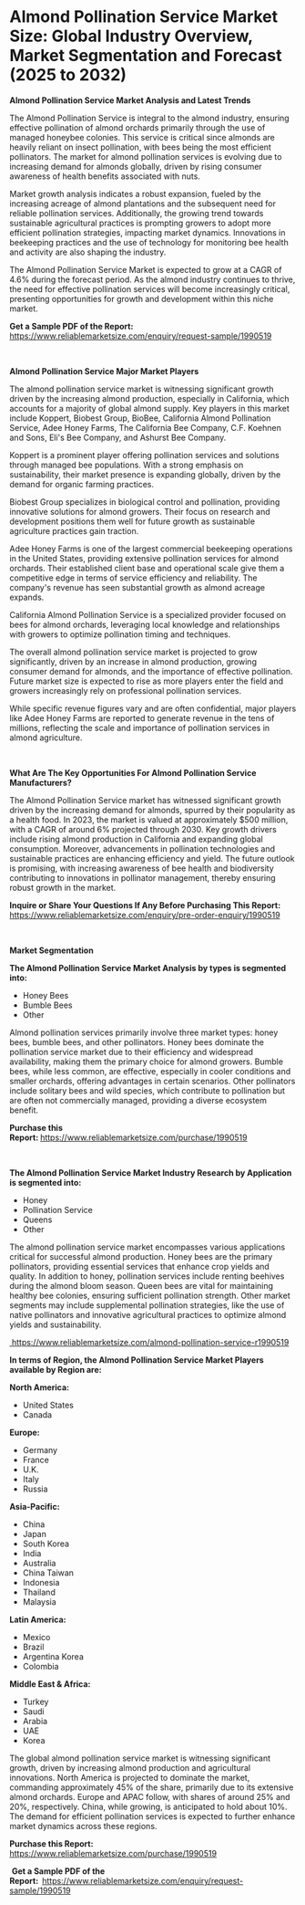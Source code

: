 <p><h1>Almond Pollination Service Market Size: Global Industry Overview, Market Segmentation and Forecast (2025 to 2032)</h1></p><p><strong>Almond Pollination Service Market Analysis and Latest Trends</strong></p>
<p><p>The Almond Pollination Service is integral to the almond industry, ensuring effective pollination of almond orchards primarily through the use of managed honeybee colonies. This service is critical since almonds are heavily reliant on insect pollination, with bees being the most efficient pollinators. The market for almond pollination services is evolving due to increasing demand for almonds globally, driven by rising consumer awareness of health benefits associated with nuts.</p><p>Market growth analysis indicates a robust expansion, fueled by the increasing acreage of almond plantations and the subsequent need for reliable pollination services. Additionally, the growing trend towards sustainable agricultural practices is prompting growers to adopt more efficient pollination strategies, impacting market dynamics. Innovations in beekeeping practices and the use of technology for monitoring bee health and activity are also shaping the industry. </p><p>The Almond Pollination Service Market is expected to grow at a CAGR of 4.6% during the forecast period. As the almond industry continues to thrive, the need for effective pollination services will become increasingly critical, presenting opportunities for growth and development within this niche market.</p></p>
<p><strong>Get a Sample PDF of the Report:&nbsp;</strong> <a href="https://www.reliablemarketsize.com/enquiry/request-sample/1990519?utm_campaign=3322&utm_medium=2&utm_source=Github&utm_content=ia&utm_term=15042025&utm_id=almond-pollination-service">https://www.reliablemarketsize.com/enquiry/request-sample/1990519</a></p>
<p>&nbsp;</p>
<p><strong>Almond Pollination Service Major Market Players</strong></p>
<p><p>The almond pollination service market is witnessing significant growth driven by the increasing almond production, especially in California, which accounts for a majority of global almond supply. Key players in this market include Koppert, Biobest Group, BioBee, California Almond Pollination Service, Adee Honey Farms, The California Bee Company, C.F. Koehnen and Sons, Eli's Bee Company, and Ashurst Bee Company.</p><p>Koppert is a prominent player offering pollination services and solutions through managed bee populations. With a strong emphasis on sustainability, their market presence is expanding globally, driven by the demand for organic farming practices.</p><p>Biobest Group specializes in biological control and pollination, providing innovative solutions for almond growers. Their focus on research and development positions them well for future growth as sustainable agriculture practices gain traction.</p><p>Adee Honey Farms is one of the largest commercial beekeeping operations in the United States, providing extensive pollination services for almond orchards. Their established client base and operational scale give them a competitive edge in terms of service efficiency and reliability. The company's revenue has seen substantial growth as almond acreage expands.</p><p>California Almond Pollination Service is a specialized provider focused on bees for almond orchards, leveraging local knowledge and relationships with growers to optimize pollination timing and techniques.</p><p>The overall almond pollination service market is projected to grow significantly, driven by an increase in almond production, growing consumer demand for almonds, and the importance of effective pollination. Future market size is expected to rise as more players enter the field and growers increasingly rely on professional pollination services.</p><p>While specific revenue figures vary and are often confidential, major players like Adee Honey Farms are reported to generate revenue in the tens of millions, reflecting the scale and importance of pollination services in almond agriculture.</p></p>
<p>&nbsp;</p>
<p><strong>What Are The Key Opportunities For Almond Pollination Service Manufacturers?</strong></p>
<p><p>The Almond Pollination Service market has witnessed significant growth driven by the increasing demand for almonds, spurred by their popularity as a health food. In 2023, the market is valued at approximately $500 million, with a CAGR of around 6% projected through 2030. Key growth drivers include rising almond production in California and expanding global consumption. Moreover, advancements in pollination technologies and sustainable practices are enhancing efficiency and yield. The future outlook is promising, with increasing awareness of bee health and biodiversity contributing to innovations in pollinator management, thereby ensuring robust growth in the market.</p></p>
<p><strong>Inquire or Share Your Questions If Any Before Purchasing This Report:</strong> <a href="https://www.reliablemarketsize.com/enquiry/pre-order-enquiry/1990519?utm_campaign=3322&utm_medium=2&utm_source=Github&utm_content=ia&utm_term=15042025&utm_id=almond-pollination-service">https://www.reliablemarketsize.com/enquiry/pre-order-enquiry/1990519</a></p>
<p>&nbsp;</p>
<p><strong>Market Segmentation</strong></p>
<p><strong>The Almond Pollination Service Market Analysis by types is segmented into:</strong></p>
<p><ul><li>Honey Bees</li><li>Bumble Bees</li><li>Other</li></ul></p>
<p><p>Almond pollination services primarily involve three market types: honey bees, bumble bees, and other pollinators. Honey bees dominate the pollination service market due to their efficiency and widespread availability, making them the primary choice for almond growers. Bumble bees, while less common, are effective, especially in cooler conditions and smaller orchards, offering advantages in certain scenarios. Other pollinators include solitary bees and wild species, which contribute to pollination but are often not commercially managed, providing a diverse ecosystem benefit.</p></p>
<p><strong>Purchase this Report:&nbsp;</strong><a href="https://www.reliablemarketsize.com/purchase/1990519?utm_campaign=3322&utm_medium=2&utm_source=Github&utm_content=ia&utm_term=15042025&utm_id=almond-pollination-service">https://www.reliablemarketsize.com/purchase/1990519</a></p>
<p>&nbsp;</p>
<p><strong>The Almond Pollination Service Market Industry Research by Application is segmented into:</strong></p>
<p><ul><li>Honey</li><li>Pollination Service</li><li>Queens</li><li>Other</li></ul></p>
<p><p>The almond pollination service market encompasses various applications critical for successful almond production. Honey bees are the primary pollinators, providing essential services that enhance crop yields and quality. In addition to honey, pollination services include renting beehives during the almond bloom season. Queen bees are vital for maintaining healthy bee colonies, ensuring sufficient pollination strength. Other market segments may include supplemental pollination strategies, like the use of native pollinators and innovative agricultural practices to optimize almond yields and sustainability.</p></p>
<p><a href="https://www.reliablemarketsize.com/almond-pollination-service-r1990519?utm_campaign=3322&utm_medium=2&utm_source=Github&utm_content=ia&utm_term=15042025&utm_id=almond-pollination-service">&nbsp;https://www.reliablemarketsize.com/almond-pollination-service-r1990519</a></p>
<p><strong>In terms of Region, the Almond Pollination Service Market Players available by Region are:</strong></p>
<p>
    <p> <strong> North America: </strong>
        <ul>
            <li>United States</li>
            <li>Canada</li>
        </ul>
        </p> 
    <p> <strong> Europe: </strong>
        <ul>
            <li>Germany</li>
            <li>France</li>
            <li>U.K.</li>
            <li>Italy</li>
            <li>Russia</li>
        </ul>
        </p> 
    <p> <strong> Asia-Pacific: </strong>
        <ul>
            <li>China</li>
            <li>Japan</li>
            <li>South Korea</li>
            <li>India</li>
            <li>Australia</li>
            <li>China Taiwan</li>
            <li>Indonesia</li>
            <li>Thailand</li>
            <li>Malaysia</li>
        </ul>
        </p> 
    <p> <strong> Latin America: </strong>
        <ul>
            <li>Mexico</li>
            <li>Brazil</li>
            <li>Argentina Korea</li>
            <li>Colombia</li>
        </ul>
        </p> 
    <p> <strong> Middle East & Africa: </strong>
        <ul>
            <li>Turkey</li>
            <li>Saudi</li>
            <li>Arabia</li>
            <li>UAE</li>
            <li>Korea</li>
        </ul>
    </p>
    </p>
<p><p>The global almond pollination service market is witnessing significant growth, driven by increasing almond production and agricultural innovations. North America is projected to dominate the market, commanding approximately 45% of the share, primarily due to its extensive almond orchards. Europe and APAC follow, with shares of around 25% and 20%, respectively. China, while growing, is anticipated to hold about 10%. The demand for efficient pollination services is expected to further enhance market dynamics across these regions.</p></p>
<p><strong>Purchase this Report: </strong><a href="https://www.reliablemarketsize.com/purchase/1990519?utm_campaign=3322&utm_medium=2&utm_source=Github&utm_content=ia&utm_term=15042025&utm_id=almond-pollination-service">https://www.reliablemarketsize.com/purchase/1990519</a></p>
<p>&nbsp;<strong>Get a Sample PDF of the Report:&nbsp;&nbsp;</strong><a href="https://www.reliablemarketsize.com/enquiry/request-sample/1990519?utm_campaign=3322&utm_medium=2&utm_source=Github&utm_content=ia&utm_term=15042025&utm_id=almond-pollination-service">https://www.reliablemarketsize.com/enquiry/request-sample/1990519</a></p>
<p><strong></strong></p>
<p><p></p><p></p><p></p></p>
